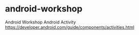 # android-workshop
Android Workshop
Android Activity https://developer.android.com/guide/components/activities.html
